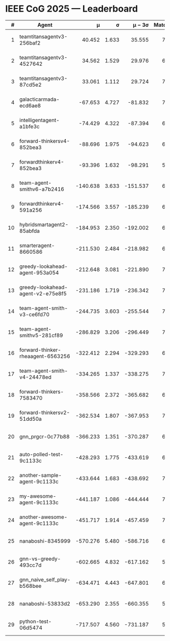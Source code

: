 # IEEE CoG 2025 — Leaderboard

| # | Agent | μ | σ | μ − 3σ | Matches | Updated |
|---:|---|---:|---:|---:|---:|---|
| 1 | teamtitansagentv3-256baf2 | 40.452 | 1.633 | 35.555 | 7502 | 2025-08-19 20:09 |
| 2 | teamtitansagentv3-4527642 | 34.562 | 1.529 | 29.976 | 6934 | 2025-08-19 20:09 |
| 3 | teamtitansagentv3-87cd5e2 | 33.061 | 1.112 | 29.724 | 7568 | 2025-08-19 20:09 |
| 4 | galacticarmada-ecd6ae8 | -67.653 | 4.727 | -81.832 | 7240 | 2025-08-19 20:09 |
| 5 | intelligentagent-a1bfe3c | -74.429 | 4.322 | -87.394 | 6028 | 2025-08-19 20:09 |
| 6 | forward-thinkersv4-852bea3 | -88.696 | 1.975 | -94.623 | 6278 | 2025-08-19 20:09 |
| 7 | forwardthinkerv4-852bea3 | -93.396 | 1.632 | -98.291 | 5840 | 2025-08-19 20:09 |
| 8 | team-agent-smithv6-a7b2416 | -140.638 | 3.633 | -151.537 | 6940 | 2025-08-19 20:09 |
| 9 | forwardthinkerv4-591a256 | -174.566 | 3.557 | -185.239 | 6608 | 2025-08-19 20:09 |
| 10 | hybridsmartagent2-85abfda | -184.953 | 2.350 | -192.002 | 6758 | 2025-08-19 20:09 |
| 11 | smarteragent-8660586 | -211.530 | 2.484 | -218.982 | 6220 | 2025-08-19 20:09 |
| 12 | greedy-lookahead-agent-953a054 | -212.648 | 3.081 | -221.890 | 7016 | 2025-08-19 20:09 |
| 13 | greedy-lookahead-agent-v2-e75e8f5 | -231.186 | 1.719 | -236.342 | 7176 | 2025-08-19 20:09 |
| 14 | team-agent-smith-v3-ce6fd70 | -244.735 | 3.603 | -255.544 | 7902 | 2025-08-19 20:09 |
| 15 | team-agent-smithv5-281cf89 | -286.829 | 3.206 | -296.449 | 7540 | 2025-08-19 20:09 |
| 16 | forward-thinker-rheaagent-6563256 | -322.412 | 2.294 | -329.293 | 6880 | 2025-08-19 20:09 |
| 17 | team-agent-smith-v4-24478ed | -334.265 | 1.337 | -338.275 | 7562 | 2025-08-19 20:09 |
| 18 | forward-thinkers-7583470 | -358.566 | 2.372 | -365.682 | 6600 | 2025-08-19 20:09 |
| 19 | forward-thinkersv2-51dd50a | -362.534 | 1.807 | -367.953 | 7440 | 2025-08-19 20:09 |
| 20 | gnn_prgcr-0c77b88 | -366.233 | 1.351 | -370.287 | 6730 | 2025-08-19 20:09 |
| 21 | auto-polled-test-9c1133c | -428.293 | 1.775 | -433.619 | 6920 | 2025-08-19 20:09 |
| 22 | another-sample-agent-9c1133c | -433.644 | 1.683 | -438.692 | 7140 | 2025-08-19 20:09 |
| 23 | my-awesome-agent-9c1133c | -441.187 | 1.086 | -444.444 | 7660 | 2025-08-19 20:09 |
| 24 | another-awesome-agent-9c1133c | -451.717 | 1.914 | -457.459 | 7820 | 2025-08-19 20:09 |
| 25 | nanaboshi-8345999 | -570.276 | 5.480 | -586.716 | 6320 | 2025-08-19 20:09 |
| 26 | gnn-vs-greedy-493cc7d | -602.665 | 4.832 | -617.162 | 5780 | 2025-08-19 20:09 |
| 27 | gnn_naive_self_play-b568bee | -634.471 | 4.443 | -647.801 | 6080 | 2025-08-19 20:09 |
| 28 | nanaboshi-53833d2 | -653.290 | 2.355 | -660.355 | 5440 | 2025-08-19 20:09 |
| 29 | python-test-06d5474 | -717.507 | 4.560 | -731.187 | 5830 | 2025-08-19 20:09 |
